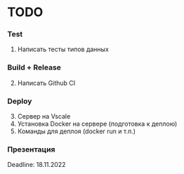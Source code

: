 # TODO

### Test
1. Написать тесты типов данных

### Build + Release
2. Написать Github CI

### Deploy
3. Сервер на Vscale
4. Установка Docker на сервере (подготовка к деплою)
5. Команды для деплоя (docker run и т.п.)

### Презентация

Deadline: 18.11.2022
